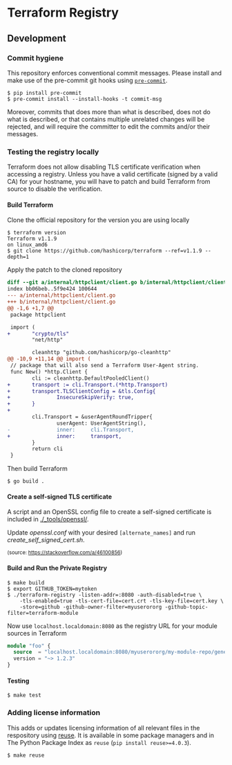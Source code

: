 <!--
SPDX-FileCopyrightText: 2022 NRK
SPDX-FileCopyrightText: 2023 NRK

SPDX-License-Identifier: GPL-3.0-only
-->

# Terraform Registry
## Development
### Commit hygiene

This repository enforces conventional commit messages. Please install and make
use of the pre-commit git hooks using [`pre-commit`](https://pre-commit.com/).

```
$ pip install pre-commit
$ pre-commit install --install-hooks -t commit-msg
```

Moreover, commits that does more than what is described, does not do what is
described, or that contains multiple unrelated changes will be rejected, and
will require the committer to edit the commits and/or their messages.

### Testing the registry locally

Terraform does not allow disabling TLS certificate verification when accessing
a registry. Unless you have a valid certificate (signed by a valid CA) for your
hostname, you will have to patch and build Terraform from source to disable the
verification.

#### Build Terraform

Clone the official repository for the version you are using locally

```
$ terraform version
Terraform v1.1.9
on linux_amd6
$ git clone https://github.com/hashicorp/terraform --ref=v1.1.9 --depth=1
```

Apply the patch to the cloned repository


```diff
diff --git a/internal/httpclient/client.go b/internal/httpclient/client.go
index bb06beb..5f9e424 100644
--- a/internal/httpclient/client.go
+++ b/internal/httpclient/client.go
@@ -1,6 +1,7 @@
 package httpclient

 import (
+       "crypto/tls"
        "net/http"

        cleanhttp "github.com/hashicorp/go-cleanhttp"
@@ -10,9 +11,14 @@ import (
 // package that will also send a Terraform User-Agent string.
 func New() *http.Client {
        cli := cleanhttp.DefaultPooledClient()
+       transport := cli.Transport.(*http.Transport)
+       transport.TLSClientConfig = &tls.Config{
+               InsecureSkipVerify: true,
+       }
+
        cli.Transport = &userAgentRoundTripper{
                userAgent: UserAgentString(),
-               inner:     cli.Transport,
+               inner:     transport,
        }
        return cli
 }
```

Then build Terraform

```
$ go build .
```

#### Create a self-signed TLS certificate

A script and an OpenSSL config file to create a self-signed certificate is
included in [./_tools/openssl/](./_tools/openssl/).

Update *openssl.conf* with your desired `[alternate_names]` and run
*create_self_signed_cert.sh*.

<small>(source: <https://stackoverflow.com/a/46100856>)</small>

#### Build and Run the Private Registry

```
$ make build
$ export GITHUB_TOKEN=mytoken
$ ./terraform-registry -listen-addr=:8080 -auth-disabled=true \
    -tls-enabled=true -tls-cert-file=cert.crt -tls-key-file=cert.key \
    -store=github -github-owner-filter=myuserororg -github-topic-filter=terraform-module
```

Now use `localhost.localdomain:8080` as the registry URL for your module sources
in Terraform

```terraform
module "foo" {
  source  = "localhost.localdomain:8080/myuserororg/my-module-repo/generic//my-module"
  version = "~> 1.2.3"
}
```

#### Testing

```
$ make test
```

### Adding license information

This adds or updates licensing information of all relevant files in the
respository using [reuse](https://git.fsfe.org/reuse/tool#install).
It is available in some package managers and in The Python Package Index
as `reuse` (`pip install reuse>=4.0.3`).

```
$ make reuse
```
